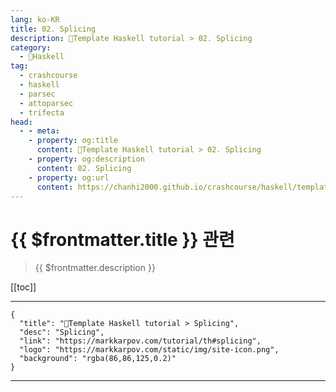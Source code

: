 ```yaml
---
lang: ko-KR
title: 02. Splicing
description: 🐑Template Haskell tutorial > 02. Splicing
category:
  - 🐑Haskell
tag: 
  - crashcourse
  - haskell
  - parsec
  - attoparsec
  - trifecta
head:
  - - meta:
    - property: og:title
      content: 🐑Template Haskell tutorial > 02. Splicing
    - property: og:description
      content: 02. Splicing
    - property: og:url
      content: https://chanhi2000.github.io/crashcourse/haskell/template-haskell/02.html
---
```


# {{ $frontmatter.title }} 관련

> {{ $frontmatter.description }}

[[toc]]

---

```component VPCard
{
  "title": "🐑Template Haskell tutorial > Splicing",
  "desc": "Splicing",
  "link": "https://markkarpov.com/tutorial/th#splicing",
  "logo": "https://markkarpov.com/static/img/site-icon.png",
  "background": "rgba(86,86,125,0.2)"
}
```

---

<TagLinks />